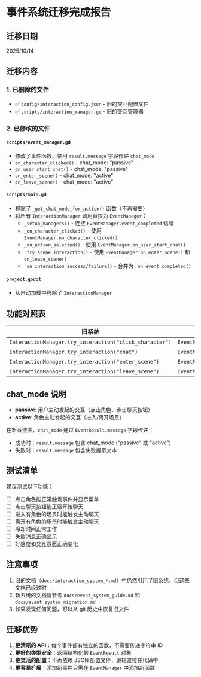 # 事件系统迁移完成报告

## 迁移日期
2025/10/14

## 迁移内容

### 1. 已删除的文件
- ✅ `config/interaction_config.json` - 旧的交互配置文件
- ✅ `scripts/interaction_manager.gd` - 旧的交互管理器

### 2. 已修改的文件

#### `scripts/event_manager.gd`
- 修改了事件函数，使用 `result.message` 字段传递 `chat_mode`
- `on_character_clicked()` - chat_mode: "passive"
- `on_user_start_chat()` - chat_mode: "passive"
- `on_enter_scene()` - chat_mode: "active"
- `on_leave_scene()` - chat_mode: "active"

#### `scripts/main.gd`
- 移除了 `_get_chat_mode_for_action()` 函数（不再需要）
- 将所有 `InteractionManager` 调用替换为 `EventManager`：
  - `_setup_managers()` - 连接 `EventManager.event_completed` 信号
  - `_on_character_clicked()` - 使用 `EventManager.on_character_clicked()`
  - `_on_action_selected()` - 使用 `EventManager.on_user_start_chat()`
  - `_try_scene_interaction()` - 使用 `EventManager.on_enter_scene()` 和 `on_leave_scene()`
  - `_on_interaction_success/failure()` - 合并为 `_on_event_completed()`

#### `project.godot`
- 从自动加载中移除了 `InteractionManager`

## 功能对照表

| 旧系统 | 新系统 | chat_mode |
|--------|--------|-----------|
| `InteractionManager.try_interaction("click_character")` | `EventManager.on_character_clicked()` | passive |
| `InteractionManager.try_interaction("chat")` | `EventManager.on_user_start_chat()` | passive |
| `InteractionManager.try_interaction("enter_scene")` | `EventManager.on_enter_scene()` | active |
| `InteractionManager.try_interaction("leave_scene")` | `EventManager.on_leave_scene()` | active |

## chat_mode 说明

- **passive**: 用户主动发起的交互（点击角色、点击聊天按钮）
- **active**: 角色主动发起的交互（进入/离开场景）

在新系统中，`chat_mode` 通过 `EventResult.message` 字段传递：
- 成功时：`result.message` 包含 chat_mode ("passive" 或 "active")
- 失败时：`result.message` 包含失败提示文本

## 测试清单

建议测试以下功能：

- [ ] 点击角色能正常触发事件并显示菜单
- [ ] 点击聊天按钮能正常开始聊天
- [ ] 进入有角色的场景时能触发主动聊天
- [ ] 离开有角色的场景时能触发主动聊天
- [ ] 冷却时间正常工作
- [ ] 失败消息正确显示
- [ ] 好感度和交互意愿正确变化

## 注意事项

1. 旧的文档（`docs/interaction_system_*.md`）中仍然引用了旧系统，但这些文档已经过时
2. 新系统的文档请参考 `docs/event_system_guide.md` 和 `docs/event_system_migration.md`
3. 如果发现任何问题，可以从 git 历史中恢复旧文件

## 迁移优势

1. **更清晰的 API**：每个事件都有独立的函数，不需要传递字符串 ID
2. **更好的类型安全**：返回结构化的 `EventResult` 对象
3. **更灵活的配置**：不再依赖 JSON 配置文件，逻辑直接在代码中
4. **更容易扩展**：添加新事件只需在 `EventManager` 中添加新函数
